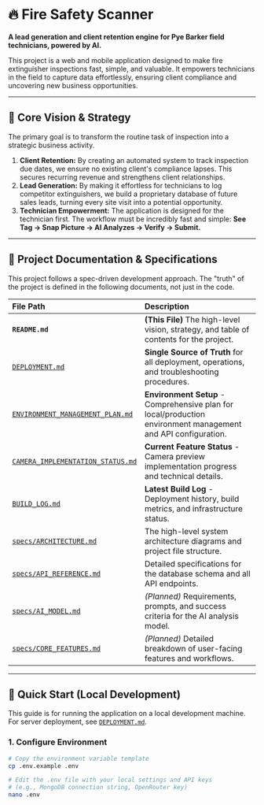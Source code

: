# 🔥 Fire Safety Scanner

**A lead generation and client retention engine for Pye Barker field technicians, powered by AI.**

This project is a web and mobile application designed to make fire extinguisher inspections fast, simple, and valuable. It empowers technicians in the field to capture data effortlessly, ensuring client compliance and uncovering new business opportunities.

---

## 🧭 Core Vision & Strategy

The primary goal is to transform the routine task of inspection into a strategic business activity.

1.  **Client Retention:** By creating an automated system to track inspection due dates, we ensure no existing client's compliance lapses. This secures recurring revenue and strengthens client relationships.
2.  **Lead Generation:** By making it effortless for technicians to log competitor extinguishers, we build a proprietary database of future sales leads, turning every site visit into a potential opportunity.
3.  **Technician Empowerment:** The application is designed for the technician first. The workflow must be incredibly fast and simple: **See Tag -> Snap Picture -> AI Analyzes -> Verify -> Submit.**

---

## 📂 Project Documentation & Specifications

This project follows a spec-driven development approach. The "truth" of the project is defined in the following documents, not just in the code.

| File Path                               | Description                                                                              |
| :-------------------------------------- | :--------------------------------------------------------------------------------------- |
| **`README.md`**                         | **(This File)** The high-level vision, strategy, and table of contents for the project.  |
| [`DEPLOYMENT.md`](./DEPLOYMENT.md)      | **Single Source of Truth** for all deployment, operations, and troubleshooting procedures. |
| [`ENVIRONMENT_MANAGEMENT_PLAN.md`](./ENVIRONMENT_MANAGEMENT_PLAN.md) | **Environment Setup** - Comprehensive plan for local/production environment management and API configuration. |
| [`CAMERA_IMPLEMENTATION_STATUS.md`](./CAMERA_IMPLEMENTATION_STATUS.md) | **Current Feature Status** - Camera preview implementation progress and technical details. |
| [`BUILD_LOG.md`](./BUILD_LOG.md)        | **Latest Build Log** - Deployment history, build metrics, and infrastructure status.    |
| [`specs/ARCHITECTURE.md`](./specs/ARCHITECTURE.md) | The high-level system architecture diagrams and project file structure.                  |
| [`specs/API_REFERENCE.md`](./specs/API_REFERENCE.md)  | Detailed specifications for the database schema and all API endpoints.                   |
| [`specs/AI_MODEL.md`](./specs/AI_MODEL.md)          | *(Planned)* Requirements, prompts, and success criteria for the AI analysis model.      |
| [`specs/CORE_FEATURES.md`](./specs/CORE_FEATURES.md)    | *(Planned)* Detailed breakdown of user-facing features and workflows.                   |

---

## 🚀 Quick Start (Local Development)

This guide is for running the application on a local development machine. For server deployment, see [`DEPLOYMENT.md`](./DEPLOYMENT.md).

### 1. **Configure Environment**

```bash
# Copy the environment variable template
cp .env.example .env

# Edit the .env file with your local settings and API keys
# (e.g., MongoDB connection string, OpenRouter key)
nano .env